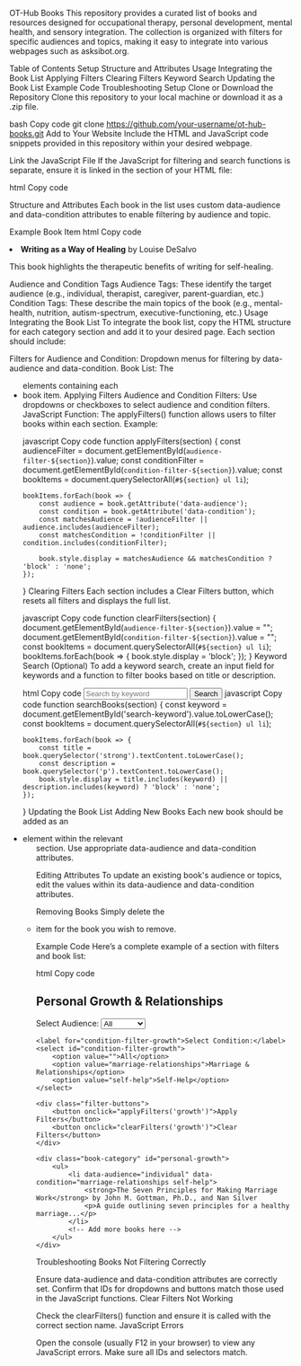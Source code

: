 OT-Hub Books
This repository provides a curated list of books and resources designed for occupational therapy, personal development, mental health, and sensory integration. The collection is organized with filters for specific audiences and topics, making it easy to integrate into various webpages such as asksibot.org.

Table of Contents
Setup
Structure and Attributes
Usage
Integrating the Book List
Applying Filters
Clearing Filters
Keyword Search
Updating the Book List
Example Code
Troubleshooting
Setup
Clone or Download the Repository
Clone this repository to your local machine or download it as a .zip file.

bash
Copy code
git clone https://github.com/your-username/ot-hub-books.git
Add to Your Website
Include the HTML and JavaScript code snippets provided in this repository within your desired webpage.

Link the JavaScript File
If the JavaScript for filtering and search functions is separate, ensure it is linked in the <head> section of your HTML file:

html
Copy code
<script src="path/to/filter.js"></script>
Structure and Attributes
Each book in the list uses custom data-audience and data-condition attributes to enable filtering by audience and topic.

Example Book Item
html
Copy code
<li data-audience="individual therapist" data-condition="mental-health emotional-healing">
    <strong>Writing as a Way of Healing</strong> by Louise DeSalvo
    <p>This book highlights the therapeutic benefits of writing for self-healing.</p>
</li>
Audience and Condition Tags
Audience Tags: These identify the target audience (e.g., individual, therapist, caregiver, parent-guardian, etc.)
Condition Tags: These describe the main topics of the book (e.g., mental-health, nutrition, autism-spectrum, executive-functioning, etc.)
Usage
Integrating the Book List
To integrate the book list, copy the HTML structure for each category section and add it to your desired page. Each section should include:

Filters for Audience and Condition: Dropdown menus for filtering by data-audience and data-condition.
Book List: The <ul> elements containing each <li> book item.
Applying Filters
Audience and Condition Filters: Use dropdowns or checkboxes to select audience and condition filters.
JavaScript Function: The applyFilters() function allows users to filter books within each section.
Example:

javascript
Copy code
function applyFilters(section) {
    const audienceFilter = document.getElementById(`audience-filter-${section}`).value;
    const conditionFilter = document.getElementById(`condition-filter-${section}`).value;
    const bookItems = document.querySelectorAll(`#${section} ul li`);

    bookItems.forEach(book => {
        const audience = book.getAttribute('data-audience');
        const condition = book.getAttribute('data-condition');
        const matchesAudience = !audienceFilter || audience.includes(audienceFilter);
        const matchesCondition = !conditionFilter || condition.includes(conditionFilter);

        book.style.display = matchesAudience && matchesCondition ? 'block' : 'none';
    });
}
Clearing Filters
Each section includes a Clear Filters button, which resets all filters and displays the full list.

javascript
Copy code
function clearFilters(section) {
    document.getElementById(`audience-filter-${section}`).value = "";
    document.getElementById(`condition-filter-${section}`).value = "";
    const bookItems = document.querySelectorAll(`#${section} ul li`);
    bookItems.forEach(book => {
        book.style.display = 'block';
    });
}
Keyword Search (Optional)
To add a keyword search, create an input field for keywords and a function to filter books based on title or description.

html
Copy code
<input type="text" id="search-keyword" placeholder="Search by keyword">
<button onclick="searchBooks('section')">Search</button>
javascript
Copy code
function searchBooks(section) {
    const keyword = document.getElementById('search-keyword').value.toLowerCase();
    const bookItems = document.querySelectorAll(`#${section} ul li`);
    
    bookItems.forEach(book => {
        const title = book.querySelector('strong').textContent.toLowerCase();
        const description = book.querySelector('p').textContent.toLowerCase();
        book.style.display = title.includes(keyword) || description.includes(keyword) ? 'block' : 'none';
    });
}
Updating the Book List
Adding New Books
Each new book should be added as an <li> element within the relevant <ul> section. Use appropriate data-audience and data-condition attributes.

Editing Attributes
To update an existing book's audience or topics, edit the values within its data-audience and data-condition attributes.

Removing Books
Simply delete the <li> item for the book you wish to remove.

Example Code
Here’s a complete example of a section with filters and book list:

html
Copy code
<div class="filter-section">
    <h2>Personal Growth & Relationships</h2>
    <label for="audience-filter-growth">Select Audience:</label>
    <select id="audience-filter-growth">
        <option value="">All</option>
        <option value="individual">Individual</option>
        <option value="therapist">Therapist</option>
    </select>

    <label for="condition-filter-growth">Select Condition:</label>
    <select id="condition-filter-growth">
        <option value="">All</option>
        <option value="marriage-relationships">Marriage & Relationships</option>
        <option value="self-help">Self-Help</option>
    </select>

    <div class="filter-buttons">
        <button onclick="applyFilters('growth')">Apply Filters</button>
        <button onclick="clearFilters('growth')">Clear Filters</button>
    </div>

    <div class="book-category" id="personal-growth">
        <ul>
            <li data-audience="individual" data-condition="marriage-relationships self-help">
                <strong>The Seven Principles for Making Marriage Work</strong> by John M. Gottman, Ph.D., and Nan Silver
                <p>A guide outlining seven principles for a healthy marriage...</p>
            </li>
            <!-- Add more books here -->
        </ul>
    </div>
</div>
Troubleshooting
Books Not Filtering Correctly

Ensure data-audience and data-condition attributes are correctly set.
Confirm that IDs for dropdowns and buttons match those used in the JavaScript functions.
Clear Filters Not Working

Check the clearFilters() function and ensure it is called with the correct section name.
JavaScript Errors

Open the console (usually F12 in your browser) to view any JavaScript errors. Make sure all IDs and selectors match.
